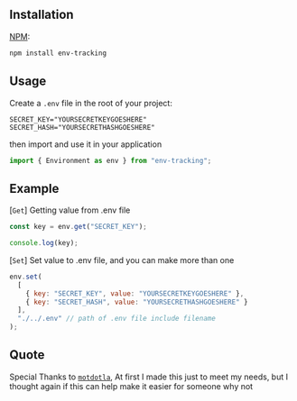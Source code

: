 ## Installation

[NPM](https://www.npmjs.com/):

```bash
npm install env-tracking
```

## Usage

Create a `.env` file in the root of your project:

```dosini
SECRET_KEY="YOURSECRETKEYGOESHERE"
SECRET_HASH="YOURSECRETHASHGOESHERE"
```

then import and use it in your application

```javascript
import { Environment as env } from "env-tracking";
```

## Example

[`Get`] Getting value from .env file

```javascript
const key = env.get("SECRET_KEY");

console.log(key);
```

[`Set`] Set value to .env file, and you can make more than one

```javascript
env.set(
  [
    { key: "SECRET_KEY", value: "YOURSECRETKEYGOESHERE" },
    { key: "SECRET_HASH", value: "YOURSECRETHASHGOESHERE" }
  ],
  "./../.env" // path of .env file include filename
);
```

## Quote

Special Thanks to [`motdotla`](https://github.com/motdotla),
At first I made this just to meet my needs, but I thought again if this can help make it easier for someone why not
